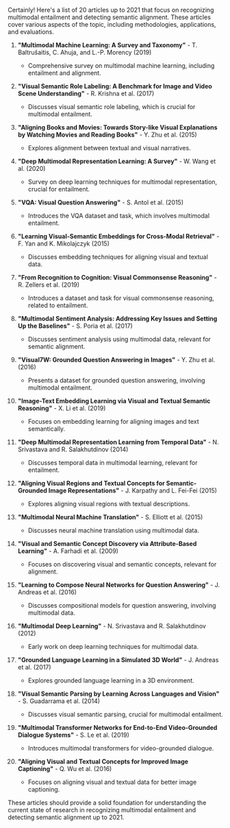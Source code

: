 Certainly! Here's a list of 20 articles up to 2021 that focus on recognizing multimodal entailment and detecting semantic alignment. These articles cover various aspects of the topic, including methodologies, applications, and evaluations.

1. **"Multimodal Machine Learning: A Survey and Taxonomy"** - T. Baltrušaitis, C. Ahuja, and L.-P. Morency (2019)
   - Comprehensive survey on multimodal machine learning, including entailment and alignment.

2. **"Visual Semantic Role Labeling: A Benchmark for Image and Video Scene Understanding"** - R. Krishna et al. (2017)
   - Discusses visual semantic role labeling, which is crucial for multimodal entailment.

3. **"Aligning Books and Movies: Towards Story-like Visual Explanations by Watching Movies and Reading Books"** - Y. Zhu et al. (2015)
   - Explores alignment between textual and visual narratives.

4. **"Deep Multimodal Representation Learning: A Survey"** - W. Wang et al. (2020)
   - Survey on deep learning techniques for multimodal representation, crucial for entailment.

5. **"VQA: Visual Question Answering"** - S. Antol et al. (2015)
   - Introduces the VQA dataset and task, which involves multimodal entailment.

6. **"Learning Visual-Semantic Embeddings for Cross-Modal Retrieval"** - F. Yan and K. Mikolajczyk (2015)
   - Discusses embedding techniques for aligning visual and textual data.

7. **"From Recognition to Cognition: Visual Commonsense Reasoning"** - R. Zellers et al. (2019)
   - Introduces a dataset and task for visual commonsense reasoning, related to entailment.

8. **"Multimodal Sentiment Analysis: Addressing Key Issues and Setting Up the Baselines"** - S. Poria et al. (2017)
   - Discusses sentiment analysis using multimodal data, relevant for semantic alignment.

9. **"Visual7W: Grounded Question Answering in Images"** - Y. Zhu et al. (2016)
   - Presents a dataset for grounded question answering, involving multimodal entailment.

10. **"Image-Text Embedding Learning via Visual and Textual Semantic Reasoning"** - X. Li et al. (2019)
    - Focuses on embedding learning for aligning images and text semantically.

11. **"Deep Multimodal Representation Learning from Temporal Data"** - N. Srivastava and R. Salakhutdinov (2014)
    - Discusses temporal data in multimodal learning, relevant for entailment.

12. **"Aligning Visual Regions and Textual Concepts for Semantic-Grounded Image Representations"** - J. Karpathy and L. Fei-Fei (2015)
    - Explores aligning visual regions with textual descriptions.

13. **"Multimodal Neural Machine Translation"** - S. Elliott et al. (2015)
    - Discusses neural machine translation using multimodal data.

14. **"Visual and Semantic Concept Discovery via Attribute-Based Learning"** - A. Farhadi et al. (2009)
    - Focuses on discovering visual and semantic concepts, relevant for alignment.

15. **"Learning to Compose Neural Networks for Question Answering"** - J. Andreas et al. (2016)
    - Discusses compositional models for question answering, involving multimodal data.

16. **"Multimodal Deep Learning"** - N. Srivastava and R. Salakhutdinov (2012)
    - Early work on deep learning techniques for multimodal data.

17. **"Grounded Language Learning in a Simulated 3D World"** - J. Andreas et al. (2017)
    - Explores grounded language learning in a 3D environment.

18. **"Visual Semantic Parsing by Learning Across Languages and Vision"** - S. Guadarrama et al. (2014)
    - Discusses visual semantic parsing, crucial for multimodal entailment.

19. **"Multimodal Transformer Networks for End-to-End Video-Grounded Dialogue Systems"** - S. Le et al. (2019)
    - Introduces multimodal transformers for video-grounded dialogue.

20. **"Aligning Visual and Textual Concepts for Improved Image Captioning"** - Q. Wu et al. (2016)
    - Focuses on aligning visual and textual data for better image captioning.

These articles should provide a solid foundation for understanding the current state of research in recognizing multimodal entailment and detecting semantic alignment up to 2021.